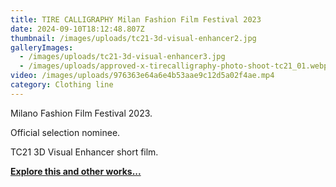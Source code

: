 ```yaml
---
title: TIRE CALLIGRAPHY Milan Fashion Film Festival 2023
date: 2024-09-10T18:12:48.807Z
thumbnail: /images/uploads/tc21-3d-visual-enhancer2.jpg
galleryImages:
  - /images/uploads/tc21-3d-visual-enhancer3.jpg
  - /images/uploads/approved-x-tirecalligraphy-photo-shoot-tc21_01.webp
video: /images/uploads/976363e64a6e4b53aae9c12d5a02f4ae.mp4
category: Clothing line
---
```

Milano Fashion Film Festival 2023.

Official selection nominee. 

TC21 3D Visual Enhancer short film. 

**[Explore this and other works... ](https://www.youtube.com/@tirecalligraphy)**